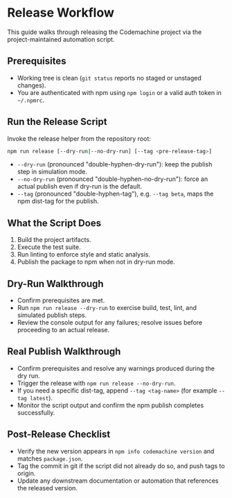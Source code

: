 # Release Workflow

This guide walks through releasing the Codemachine project via the project-maintained automation script.

## Prerequisites
- Working tree is clean (`git status` reports no staged or unstaged changes).
- You are authenticated with npm using `npm login` or a valid auth token in `~/.npmrc`.

## Run the Release Script
Invoke the release helper from the repository root:

```bash
npm run release [--dry-run|--no-dry-run] [--tag <pre-release-tag>]
```

- `--dry-run` (pronounced "double-hyphen-dry-run"): keep the publish step in simulation mode.
- `--no-dry-run` (pronounced "double-hyphen-no-dry-run"): force an actual publish even if dry-run is the default.
- `--tag` (pronounced "double-hyphen-tag"), e.g. `--tag beta`, maps the npm dist-tag for the publish.

## What the Script Does
1. Build the project artifacts.
2. Execute the test suite.
3. Run linting to enforce style and static analysis.
4. Publish the package to npm when not in dry-run mode.

## Dry-Run Walkthrough
- Confirm prerequisites are met.
- Run `npm run release --dry-run` to exercise build, test, lint, and simulated publish steps.
- Review the console output for any failures; resolve issues before proceeding to an actual release.

## Real Publish Walkthrough
- Confirm prerequisites and resolve any warnings produced during the dry run.
- Trigger the release with `npm run release --no-dry-run`.
- If you need a specific dist-tag, append `--tag <tag-name>` (for example `--tag latest`).
- Monitor the script output and confirm the npm publish completes successfully.

## Post-Release Checklist
- Verify the new version appears in `npm info codemachine version` and matches `package.json`.
- Tag the commit in git if the script did not already do so, and push tags to origin.
- Update any downstream documentation or automation that references the released version.
